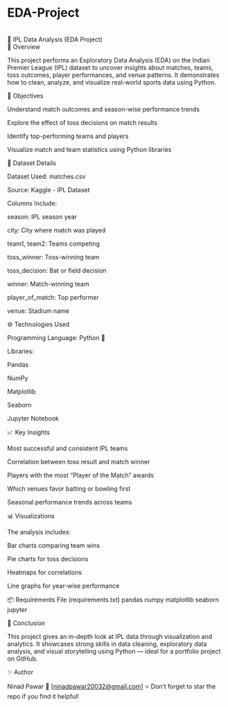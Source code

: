 # EDA-Project
<br>
🏏 IPL Data Analysis (EDA Project)
<br>
📘 Overview

This project performs an Exploratory Data Analysis (EDA) on the Indian Premier League (IPL) dataset to uncover insights about matches, teams, toss outcomes, player performances, and venue patterns.
It demonstrates how to clean, analyze, and visualize real-world sports data using Python.

🎯 Objectives

Understand match outcomes and season-wise performance trends

Explore the effect of toss decisions on match results

Identify top-performing teams and players

Visualize match and team statistics using Python libraries

🧩 Dataset Details

Dataset Used: matches.csv

Source: Kaggle - IPL Dataset

Columns Include:

season: IPL season year

city: City where match was played

team1, team2: Teams competing

toss_winner: Toss-winning team

toss_decision: Bat or field decision

winner: Match-winning team

player_of_match: Top performer

venue: Stadium name

⚙️ Technologies Used

Programming Language: Python 🐍

Libraries:

Pandas

NumPy

Matplotlib

Seaborn

Jupyter Notebook

📈 Key Insights

Most successful and consistent IPL teams

Correlation between toss result and match winner

Players with the most “Player of the Match” awards

Which venues favor batting or bowling first

Seasonal performance trends across teams

📊 Visualizations

The analysis includes:

Bar charts comparing team wins

Pie charts for toss decisions

Heatmaps for correlations

Line graphs for year-wise performance

📦 Requirements File (requirements.txt)
pandas
numpy
matplotlib
seaborn
jupyter

🏁 Conclusion

This project gives an in-depth look at IPL data through visualization and analytics.
It showcases strong skills in data cleaning, exploratory data analysis, and visual storytelling using Python — ideal for a portfolio project on GitHub.

✨ Author

Ninad Pawar
📧 [ninadpawar20032@gmail.com]
⭐ Don’t forget to star the repo if you find it helpful!
